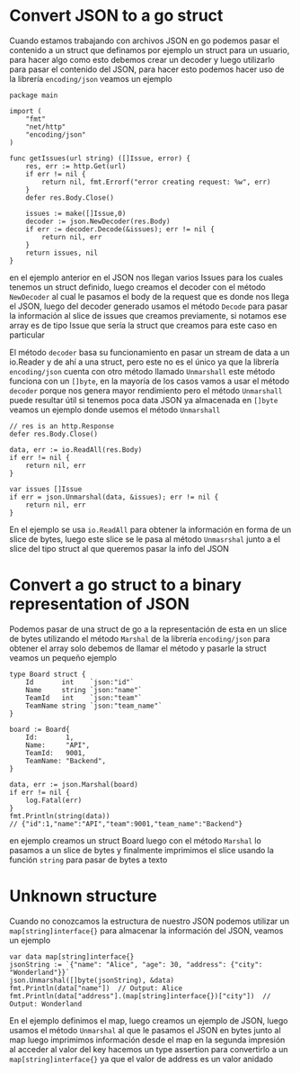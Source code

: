 # Convert JSON to a go struct
Cuando estamos trabajando con archivos JSON en go podemos pasar el contenido a un struct que definamos por ejemplo un struct para un usuario, para hacer algo como esto debemos crear un 
decoder y luego utilizarlo para pasar el contenido del JSON, para hacer esto podemos hacer uso de la librería `encoding/json` veamos un ejemplo 
```
package main

import (
	"fmt"
	"net/http"
	"encoding/json"
)

func getIssues(url string) ([]Issue, error) {
	res, err := http.Get(url)
	if err != nil {
		return nil, fmt.Errorf("error creating request: %w", err)
	}
	defer res.Body.Close()

	issues := make([]Issue,0) 
	decoder := json.NewDecoder(res.Body)
	if err := decoder.Decode(&issues); err != nil {
		return nil, err
	}
	return issues, nil
}
```

en el ejemplo anterior en el JSON nos llegan varios Issues para los cuales tenemos un struct definido, luego creamos el decoder con el método `NewDecoder` al cual le pasamos el body de la request que 
es donde nos llega el JSON, luego del decoder generado usamos el método `Decode` para pasar la información al slice de issues que creamos previamente, si notamos ese array es de tipo Issue que 
sería la struct que creamos para este caso en particular 

El método `decoder` basa su funcionamiento en pasar un stream de data a un io.Reader y de ahí a una struct, pero este no es el único ya que la librería `encoding/json` cuenta con otro método llamado 
`Unmarshall` este método funciona con un `[]byte`, en la mayoría de los casos vamos a usar el método `decoder` porque nos genera mayor rendimiento pero el método `Unmarshall` puede resultar útil
si tenemos poca data JSON ya almacenada en `[]byte` veamos un ejemplo donde usemos el método `Unmarshall`
```
// res is an http.Response
defer res.Body.Close()

data, err := io.ReadAll(res.Body)
if err != nil {
	return nil, err
}

var issues []Issue
if err = json.Unmarshal(data, &issues); err != nil {
    return nil, err
}
```

En el ejemplo se usa `io.ReadAll` para obtener la información en forma de un slice de bytes, luego este slice se le pasa al método `Unmasrshal` junto a el slice del tipo struct al que queremos pasar la info
del JSON

# Convert a go struct to a binary representation of JSON 

Podemos pasar de una struct de go a la representación de esta en un slice de bytes utilizando el método `Marshal` de la librería `encoding/json` para obtener el array solo debemos de llamar el método y 
pasarle la struct veamos un pequeño ejemplo 

```
type Board struct {
	Id       int    `json:"id"`
	Name     string `json:"name"`
	TeamId   int    `json:"team"`
	TeamName string `json:"team_name"`
}

board := Board{
	Id:       1,
	Name:     "API",
	TeamId:   9001,
	TeamName: "Backend",
}

data, err := json.Marshal(board)
if err != nil {
	log.Fatal(err)
}
fmt.Println(string(data))
// {"id":1,"name":"API","team":9001,"team_name":"Backend"}
```

en ejemplo creamos un struct Board luego con el método `Marshal` lo pasamos a un slice de bytes y finalmente imprimimos el slice usando la función `string` para pasar de bytes a texto

# Unknown structure

Cuando no conozcamos la estructura de nuestro JSON podemos utilizar un `map[string]interface{}` para almacenar la información del JSON, veamos un ejemplo

```
var data map[string]interface{}
jsonString := `{"name": "Alice", "age": 30, "address": {"city": "Wonderland"}}`
json.Unmarshal([]byte(jsonString), &data)
fmt.Println(data["name"])  // Output: Alice
fmt.Println(data["address"].(map[string]interface{})["city"])  // Output: Wonderland
```

En el ejemplo definimos el map, luego creamos un ejemplo de JSON, luego usamos el método `Unmarshal` al que le pasamos el JSON en bytes junto al map luego imprimimos información desde el map
en la segunda impresión al acceder al valor del key hacemos un type assertion para convertirlo a un `map[string]interface{}` ya que el valor de address es un valor anidado 
